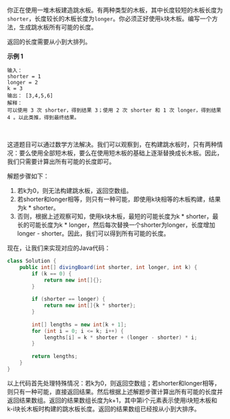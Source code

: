 你正在使用一堆木板建造跳水板。有两种类型的木板，其中长度较短的木板长度为`shorter`，长度较长的木板长度为`longer`。你必须正好使用`k`块木板。编写一个方法，生成跳水板所有可能的长度。

返回的长度需要从小到大排列。

**示例 1**

```
输入：
shorter = 1
longer = 2
k = 3
输出： [3,4,5,6]
解释：
可以使用 3 次 shorter，得到结果 3；使用 2 次 shorter 和 1 次 longer，得到结果 4 。以此类推，得到最终结果。
```

​                                         



这道题目可以通过数学方法解决。我们可以观察到，在构建跳水板时，只有两种情况：要么使用全部短木板，要么在使用短木板的基础上逐渐替换成长木板。因此，我们只需要计算出所有可能的长度即可。

解题步骤如下：

1. 若k为0，则无法构建跳水板，返回空数组。
2. 若shorter和longer相等，则只有一种可能，即使用k块相等的木板构建，结果为k * shorter。
3. 否则，根据上述观察可知，使用k块木板，最短的可能长度为k * shorter，最长的可能长度为k * longer，然后每次替换一个shorter为longer，长度增加longer - shorter。因此，我们可以得到所有可能的长度。

现在，让我们来实现对应的Java代码：

```java
class Solution {
    public int[] divingBoard(int shorter, int longer, int k) {
        if (k == 0) {
            return new int[]{};
        }
        
        if (shorter == longer) {
            return new int[]{k * shorter};
        }
        
        int[] lengths = new int[k + 1];
        for (int i = 0; i <= k; i++) {
            lengths[i] = k * shorter + (longer - shorter) * i;
        }
        
        return lengths;
    }
}
```

以上代码首先处理特殊情况：若k为0，则返回空数组；若shorter和longer相等，则只有一种可能，直接返回结果。然后根据上述解题步骤计算出所有可能的长度并返回结果数组。返回的结果数组长度为k+1，其中第i个元素表示使用i块短木板和k-i块长木板时构建的跳水板长度。返回的结果数组已经按从小到大排序。